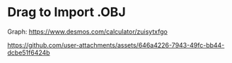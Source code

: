 # Drag to Import .OBJ

Graph: https://www.desmos.com/calculator/zuisytxfgo

https://github.com/user-attachments/assets/646a4226-7943-49fc-bb44-dcbe51f6424b

